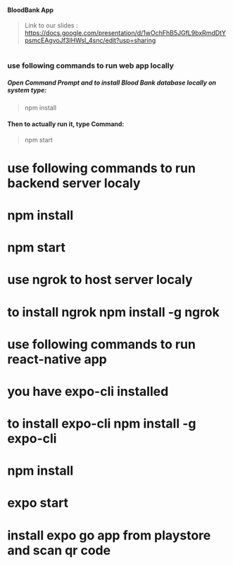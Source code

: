 #### BloodBank App

> Link to our slides : https://docs.google.com/presentation/d/1wOchFhB5JGfL9bxRmdDtYpsmcEAgvoJf3IHWsI_4snc/edit?usp=sharing

#

### **use following commands to run web app locally**

##### Open Command Prompt and to install  Blood Bank database locally on system type:
> npm install
#### Then to actually run it, type Command:
> npm start
#

#

#

# use following commands to run backend server localy

# npm install

# npm start

# use ngrok to host server localy

# to install ngrok npm install -g ngrok

#

#

#

# use following commands to run react-native app

# you have expo-cli installed

# to install expo-cli npm install -g expo-cli

# npm install

# expo start

# install expo go app from playstore and scan qr code
